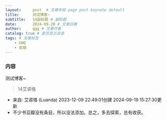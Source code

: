 ```yaml
---
layout:     post  # 文章布局 page post keynote default
title:      测试博客~
subtitle:   14副标题 # 副标题
date:       2024-09-20 # 文章日期
author:     ggg # 文章作者
catalog: true # 是否显示目录
tags: # 文章标签
    - GWQ
    - 前端
---
```


### 内容

测试博客~

> 14艾䜭恪
- 来自: 艾䜭恪 (Luanda) 2023-12-09 22:49:01创建   2024-09-19 15:27:30更新
- 不少书豆瓣没有条目，所以没法添加。总之，多去探索，总有收获。
